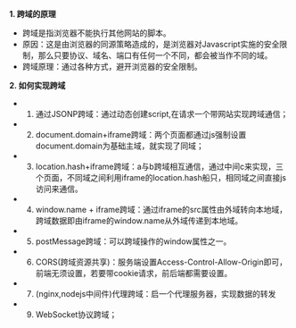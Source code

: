 **1. 跨域的原理**
- 跨域是指浏览器不能执行其他网站的脚本。
- 原因：这是由浏览器的同源策略造成的，是浏览器对Javascript实施的安全限制，那么只要协议、域名、端口有任何一个不同，都会被当作不同的域。
- 跨域原理：通过各种方式，避开浏览器的安全限制。

**2. 如何实现跨域**
- 1. 通过JSONP跨域：通过动态创建script,在请求一个带网站实现跨域通信；
- 2. document.domain+iframe跨域：两个页面都通过js强制设置document.domain为基础主域，就实现了同域；
- 3. location.hash+iframe跨域：a与b跨域相互通信，通过中间c来实现，三个页面，不同域之间利用iframe的location.hash船只，相同域之间直接js访问来通信。
- 4. window.name + iframe跨域：通过iframe的src属性由外域转向本地域，跨域数据即由iframe的window.name从外域传递到本地域。
- 5. postMessage跨域：可以跨域操作的window属性之一。
- 6. CORS(跨域资源共享)：服务端设置Access-Control-Allow-Origin即可，前端无须设置，若要带cookie请求，前后端都需要设置。
- 7. (nginx,nodejs中间件)代理跨域：启一个代理服务器，实现数据的转发
- 9. WebSocket协议跨域；